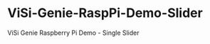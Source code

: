 ViSi-Genie-RaspPi-Demo-Slider
=============================

ViSi Genie Raspberry Pi Demo - Single Slider